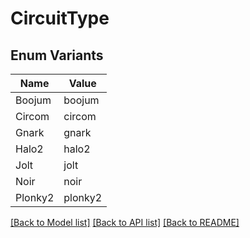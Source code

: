 # CircuitType

## Enum Variants

| Name | Value |
|---- | -----|
| Boojum | boojum |
| Circom | circom |
| Gnark | gnark |
| Halo2 | halo2 |
| Jolt | jolt |
| Noir | noir |
| Plonky2 | plonky2 |


[[Back to Model list]](../README.md#documentation-for-models) [[Back to API list]](../README.md#documentation-for-api-endpoints) [[Back to README]](../README.md)


